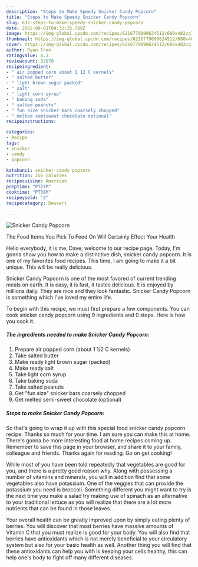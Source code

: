 ```yaml
---
description: "Steps to Make Speedy Snicker Candy Popcorn"
title: "Steps to Make Speedy Snicker Candy Popcorn"
slug: 632-steps-to-make-speedy-snicker-candy-popcorn
date: 2022-08-01T04:32:25.789Z
image: https://img-global.cpcdn.com/recipes/6216779090624512/680x482cq70/snicker-candy-popcorn-recipe-main-photo.jpg
thumbnail: https://img-global.cpcdn.com/recipes/6216779090624512/680x482cq70/snicker-candy-popcorn-recipe-main-photo.jpg
cover: https://img-global.cpcdn.com/recipes/6216779090624512/680x482cq70/snicker-candy-popcorn-recipe-main-photo.jpg
author: Ryan Tran
ratingvalue: 4.3
reviewcount: 32070
recipeingredient:
- " air popped corn about 1 12 C kernels"
- " salted butter"
- " light brown sugar packed"
- " salt"
- " light corn syrup"
- " baking soda"
- " salted peanuts"
- " fun size snicker bars coarsely chopped"
- " melted semisweet chocolate optional"
recipeinstructions:

categories:
- Recipe
tags:
- snicker
- candy
- popcorn

katakunci: snicker candy popcorn 
nutrition: 256 calories
recipecuisine: American
preptime: "PT27M"
cooktime: "PT38M"
recipeyield: "2"
recipecategory: Dessert

---
```



![Snicker Candy Popcorn](https://img-global.cpcdn.com/recipes/6216779090624512/680x482cq70/snicker-candy-popcorn-recipe-main-photo.jpg)

The Food Items You Pick To Feed On Will Certainly Effect Your Health

Hello everybody, it is me, Dave, welcome to our recipe page. Today, I'm gonna show you how to make a distinctive dish, snicker candy popcorn. It is one of my favorites food recipes. This time, I am going to make it a bit unique. This will be really delicious.

Snicker Candy Popcorn is one of the most favored of current trending meals on earth. It is easy, it is fast, it tastes delicious. It is enjoyed by millions daily. They are nice and they look fantastic. Snicker Candy Popcorn is something which I've loved my entire life.




To begin with this recipe, we must first prepare a few components. You can cook snicker candy popcorn using 9 ingredients and 0 steps. Here is how you cook it.

<!--inarticleads1-->

##### The ingredients needed to make Snicker Candy Popcorn:

1. Prepare  air popped corn (about 1 1/2 C kernels)
1. Take  salted butter
1. Make ready  light brown sugar (packed)
1. Make ready  salt
1. Take  light corn syrup
1. Take  baking soda
1. Take  salted peanuts
1. Get  &#34;fun size&#34; snicker bars coarsely chopped
1. Get  melted semi-sweet chocolate (optional)




<!--inarticleads2-->

##### Steps to make Snicker Candy Popcorn:





So that's going to wrap it up with this special food snicker candy popcorn recipe. Thanks so much for your time. I am sure you can make this at home. There's gonna be more interesting food at home recipes coming up. Remember to save this page in your browser, and share it to your family, colleague and friends. Thanks again for reading. Go on get cooking!

While most of you have been told repeatedly that vegetables are good for you, and there is a pretty good reason why. Along with possessing a number of vitamins and minerals, you will in addition find that some vegetables also have potassium. One of the veggies that can provide the potassium you need is broccoli. Something different you might want to try is the next time you make a salad try making use of spinach as an alternative to your traditional lettuce as you will realize that there are a lot more nutrients that can be found in those leaves.

Your overall health can be greatly improved upon by simply eating plenty of berries. You will discover that most berries have massive amounts of Vitamin C that you must realize is good for your body. You will also find that berries have antioxidants which is not merely beneficial to your circulatory system but also for your basic health as well. Another thing you will find that these antioxidants can help you with is keeping your cells healthy, this can help one's body to fight off many different diseases.
